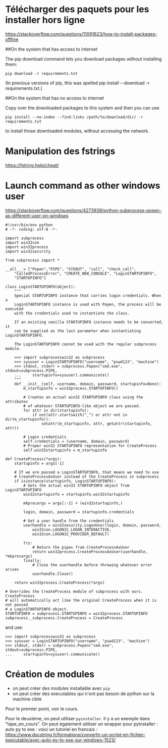 # Télécharger des paquets pour les installer hors ligne 

https://stackoverflow.com/questions/11091623/how-to-install-packages-offline


##On the system that has access to internet

The pip download command lets you download packages without installing them:

`pip download -r requirements.txt`

(In previous versions of pip, this was spelled pip install --download -r requirements.txt.)

##On the system that has no access to internet

Copy over the downloaded packages to this system and then you can use

`pip install --no-index --find-links /path/to/download/dir/ -r requirements.txt`

to install those downloaded modules, without accessing the network.


# Manipulation des fstrings 

https://fstring.help/cheat/

# Launch command as other windows user 

https://stackoverflow.com/questions/4273939/python-subprocess-popen-as-different-user-on-windows

```
#!/usr/bin/env python
# -*- coding: utf-8 -*-

import subprocess
import win32con
import win32process
import win32security

from subprocess import *

__all__ = ["Popen","PIPE", "STDOUT", "call", "check_call",
    "CalledProcessError", "CREATE_NEW_CONSOLE", "LoginSTARTUPINFO",
    "STARTUPINFO"]

class LoginSTARTUPINFO(object):
    """
    Special STARTUPINFO instance that carries login credentials. When a
    LoginSTARTUPINFO instance is used with Popen, the process will be executed
    with the credentials used to instantiate the class.

    If an existing vanilla STARTUPINFO instance needs to be converted, it
    can be supplied as the last parameter when instantiating LoginSTARTUPINFO.

    The LoginSTARTUPINFO cannot be used with the regular subprocess module.

    >>> import subprocesswin32 as subprocess
    >>> sysuser = LoginSTARTUPINFO("username", "pswd123", "machine")
    >>> stdout, stderr = subprocess.Popen("cmd.exe", stdout=subprocess.PIPE,
    ...     startupinfo=sysuser).communicate()
    """
    def __init__(self, username, domain, password, startupinfo=None):
        m_startupinfo = win32process.STARTUPINFO()

        # Creates an actual win32 STARTUPINFO class using the attributes
        # of whatever STARTUPINFO-like object we are passed.
        for attr in dir(startupinfo):
            if not(attr.startswith("_") or attr not in dir(m_startupinfo)):
                setattr(m_startupinfo, attr, getattr(startupinfo, attr))

        # Login credentials
        self.credentials = (username, domain, password)
        # Proper win32 STARTUPINFO representation for CreateProcess
        self.win32startupinfo = m_startupinfo

def CreateProcess(*args):
    startupinfo = args[-1]

    # If we are passed a LoginSTARTUPINFO, that means we need to use
    # CreateProcessAsUser instead of the CreateProcess in subprocess
    if isinstance(startupinfo, LoginSTARTUPINFO):
        # Gets the actual win32 STARTUPINFO object from LoginSTARTUPINFO
        win32startupinfo = startupinfo.win32startupinfo

        mkprocargs = args[:-1] + (win32startupinfo,)

        login, domain, password = startupinfo.credentials

        # Get a user handle from the credentials
        userhandle = win32security.LogonUser(login, domain, password,
            win32con.LOGON32_LOGON_INTERACTIVE,
            win32con.LOGON32_PROVIDER_DEFAULT)

        try:
            # Return the pipes from CreateProcessAsUser
            return win32process.CreateProcessAsUser(userhandle, *mkprocargs)
        finally:
            # Close the userhandle before throwing whatever error arises
            userhandle.Close()

    return win32process.CreateProcess(*args)

# Overrides the CreateProcess module of subprocess with ours. CreateProcess
# will automatically act like the original CreateProcess when it is not passed
# a LoginSTARTUPINFO object.
STARTUPINFO = subprocess.STARTUPINFO = win32process.STARTUPINFO
subprocess._subprocess.CreateProcess = CreateProcess
```

and use: 

```
>>> import subprocesswin32 as subprocess
>>> sysuser = LoginSTARTUPINFO("username", "pswd123", "machine")
>>> stdout, stderr = subprocess.Popen("cmd.exe", stdout=subprocess.PIPE,
...     startupinfo=sysuser).communicate()
```

# Création de modules

* on peut créer des modules installable avec `pip`
* on peut créer des executables qui n'ont pas besoin de python sur la machine cible 


Pour le premier point, voir le cours. 

Pour le deuxième, on peut utiliser `pyinstaller`. Il y a un exemple dans "tape_en_cours". On peut également utiliser un wrapper pour pyinstaller : auto py to exe : voici un tutoriel en francais : https://www.docstring.fr/formations/convertir-un-script-en-fichier-executable/avec-auto-py-to-exe-sur-windows-1523/



